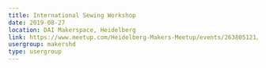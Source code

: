 ```yaml
---
title: International Sewing Workshop
date: 2019-08-27
location: DAI Makerspace, Heidelberg
link: https://www.meetup.com/Heidelberg-Makers-Meetup/events/263805121/
usergroup: makershd
type: usergroup
---
```

